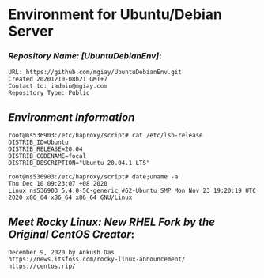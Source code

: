 # Environment for Ubuntu/Debian Server


### ***Repository Name: [UbuntuDebianEnv]***:
    URL: https://github.com/mgiay/UbuntuDebianEnv.git
    Created 20201210-08h21 GMT+7
    Contact to: iadmin@mgiay.com
    Repository Type: Public


## ***Environment Information***    
    root@ns536903:/etc/haproxy/script# cat /etc/lsb-release
    DISTRIB_ID=Ubuntu
    DISTRIB_RELEASE=20.04
    DISTRIB_CODENAME=focal
    DISTRIB_DESCRIPTION="Ubuntu 20.04.1 LTS"

    root@ns536903:/etc/haproxy/script# date;uname -a
    Thu Dec 10 09:23:07 +08 2020
    Linux ns536903 5.4.0-56-generic #62-Ubuntu SMP Mon Nov 23 19:20:19 UTC 2020 x86_64 x86_64 x86_64 GNU/Linux


## ***Meet Rocky Linux: New RHEL Fork by the Original CentOS Creator***:
    December 9, 2020 by Ankush Das
    https://news.itsfoss.com/rocky-linux-announcement/ 
    https://centos.rip/
